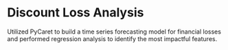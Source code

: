 # Discount Loss Analysis

Utilized PyCaret to build a time series forecasting model for financial losses and performed regression analysis to identify the most impactful features.
